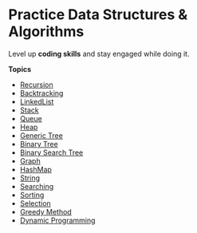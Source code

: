 
# Practice Data Structures & Algorithms  
  
Level up **coding skills** and stay engaged while doing it.  
  
**Topics**  
* [Recursion](https://github.com/github4sanjay/ds-algorithms/tree/master/src/recurssion "Title")  
* [Backtracking](https://github.com/github4sanjay/ds-algorithms/tree/master/src/backtracking "Title")    
* [LinkedList](https://github.com/github4sanjay/ds-algorithms/tree/master/src/linkedlist "Title")    
* [Stack](https://github.com/github4sanjay/ds-algorithms/tree/master/src/stack "Title")  
* [Queue](https://github.com/github4sanjay/ds-algorithms/tree/master/src/queue "Title")    
* [Heap](https://github.com/github4sanjay/ds-algorithms/tree/master/src/heap "Title")    
* [Generic Tree](https://github.com/github4sanjay/ds-algorithms/tree/master/src/tree/generic "Title")    
* [Binary Tree ](https://github.com/github4sanjay/ds-algorithms/tree/master/src/tree/binary "Title")  
* [Binary Search Tree](https://github.com/github4sanjay/ds-algorithms/tree/master/src/tree/bst "Title")    
* [Graph](https://github.com/github4sanjay/ds-algorithms/tree/master/src/graph "Title")    
* [HashMap](https://github.com/github4sanjay/ds-algorithms/tree/master/src/hashmap "Title")    
* [String](https://github.com/github4sanjay/ds-algorithms/tree/master/src/string "Title")    
* [Searching](https://github.com/github4sanjay/ds-algorithms/tree/master/src/searching "Title")    
* [Sorting](https://github.com/github4sanjay/ds-algorithms/tree/master/src/sorting "Title")    
* [Selection](https://github.com/github4sanjay/ds-algorithms/tree/master/src/selection "Title")    
* [Greedy Method](https://github.com/github4sanjay/ds-algorithms/tree/master/src/greedy "Title") 
* [Dynamic Programming](https://github.com/github4sanjay/ds-algorithms/tree/master/src/dynamic "Title")